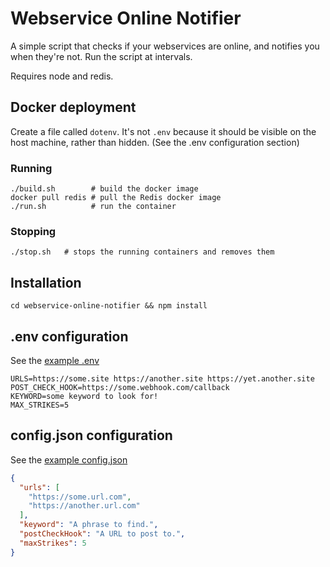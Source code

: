 # Webservice Online Notifier

A simple script that checks if your webservices are online, and notifies you
when they're not.  Run the script at intervals.

Requires node and redis.

## Docker deployment

Create a file called `dotenv`.  It's not `.env` because it should be
visible on the host machine, rather than hidden.  (See the .env configuration
section)

### Running

```
./build.sh        # build the docker image
docker pull redis # pull the Redis docker image
./run.sh          # run the container
```

### Stopping

```
./stop.sh   # stops the running containers and removes them
```

## Installation

`cd webservice-online-notifier && npm install`

## .env configuration

See the [example .env](example.env)

```
URLS=https://some.site https://another.site https://yet.another.site
POST_CHECK_HOOK=https://some.webhook.com/callback
KEYWORD=some keyword to look for!
MAX_STRIKES=5
```

## config.json configuration

See the [example config.json](example.config.json)

```JSON
{
  "urls": [
    "https://some.url.com",
    "https://another.url.com"
  ],
  "keyword": "A phrase to find.",
  "postCheckHook": "A URL to post to.",
  "maxStrikes": 5
}
```
